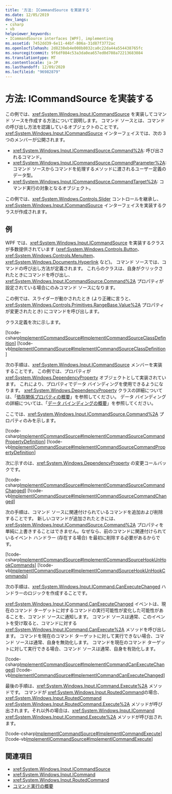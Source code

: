 ```yaml
---
title: '方法: ICommandSource を実装する'
ms.date: 12/05/2019
dev_langs:
- csharp
- vb
helpviewer_keywords:
- ICommandSource interfaces [WPF], implementing
ms.assetid: 7452dd39-6e11-44bf-806a-31d87f3772ac
ms.openlocfilehash: 2d8238eb4e008b8032ca0c22da44a554438765fc
ms.sourcegitcommit: 9f6df084c53a3da0ea657ed0d708a72213683084
ms.translationtype: MT
ms.contentlocale: ja-JP
ms.lasthandoff: 12/09/2020
ms.locfileid: "96982879"
---
```

# <a name="how-to-implement-icommandsource"></a>方法: ICommandSource を実装する

この例では、<xref:System.Windows.Input.ICommandSource> を実装してコマンド ソースを作成する方法について説明します。 コマンド ソースとは、コマンドの呼び出し方法を認識しているオブジェクトのことです。 <xref:System.Windows.Input.ICommandSource> インターフェイスでは、次の 3 つのメンバーが公開されます。

- <xref:System.Windows.Input.ICommandSource.Command%2A>: 呼び出されるコマンド。
- <xref:System.Windows.Input.ICommandSource.CommandParameter%2A>: コマンド ソースからコマンドを処理するメソッドに渡されるユーザー定義のデータ型。
- <xref:System.Windows.Input.ICommandSource.CommandTarget%2A>: コマンド実行の対象となるオブジェクト。

この例では、<xref:System.Windows.Controls.Slider> コントロールを継承し、<xref:System.Windows.Input.ICommandSource> インターフェイスを実装するクラスが作成されます。
  
## <a name="example"></a>例

WPF では、<xref:System.Windows.Input.ICommandSource> を実装するクラスが多数提供されています (<xref:System.Windows.Controls.Button>、<xref:System.Windows.Controls.MenuItem>、<xref:System.Windows.Documents.Hyperlink> など)。 コマンド ソースでは、コマンドの呼び出し方法が定義されます。 これらのクラスは、自身がクリックされたときにコマンドを呼び出し、<xref:System.Windows.Input.ICommandSource.Command%2A> プロパティが設定されている場合にのみコマンド ソースになります。

この例では、スライダーが動かされたとき (より正確に言うと、<xref:System.Windows.Controls.Primitives.RangeBase.Value%2A> プロパティが変更されたとき) にコマンドを呼び出します。

クラス定義を次に示します。

[!code-csharp[ImplementICommandSource#ImplementICommandSourceClassDefinition](~/samples/snippets/csharp/VS_Snippets_Wpf/ImplementICommandSource/CSharp/CommandSlider.cs#implementicommandsourceclassdefinition)]
[!code-vb[ImplementICommandSource#ImplementICommandSourceClassDefinition](~/samples/snippets/visualbasic/VS_Snippets_Wpf/ImplementICommandSource/visualbasic/commandslider.vb#implementicommandsourceclassdefinition)]

次の手順は、<xref:System.Windows.Input.ICommandSource> メンバーを実装することです。 この例では、プロパティが <xref:System.Windows.DependencyProperty> オブジェクトとして実装されています。 これにより、プロパティでデータ バインディングを使用できるようになります。 <xref:System.Windows.DependencyProperty> クラスの詳細については、「[依存関係プロパティの概要](dependency-properties-overview.md)」を参照してください。 データ バインディングの詳細については、「[データ バインディングの概要](/dotnet/desktop-wpf/data/data-binding-overview)」を参照してください。

ここでは、<xref:System.Windows.Input.ICommandSource.Command%2A> プロパティのみを示します。

[!code-csharp[ImplementICommandSource#ImplementICommandSourceCommandPropertyDefinition](~/samples/snippets/csharp/VS_Snippets_Wpf/ImplementICommandSource/CSharp/CommandSlider.cs#implementicommandsourcecommandpropertydefinition)]
[!code-vb[ImplementICommandSource#ImplementICommandSourceCommandPropertyDefinition](~/samples/snippets/visualbasic/VS_Snippets_Wpf/ImplementICommandSource/visualbasic/commandslider.vb#implementicommandsourcecommandpropertydefinition)]  
  
次に示すのは、<xref:System.Windows.DependencyProperty> の変更コールバックです。

[!code-csharp[ImplementICommandSource#ImplementICommandSourceCommandChanged](~/samples/snippets/csharp/VS_Snippets_Wpf/ImplementICommandSource/CSharp/CommandSlider.cs#implementicommandsourcecommandchanged)]
[!code-vb[ImplementICommandSource#ImplementICommandSourceCommandChanged](~/samples/snippets/visualbasic/VS_Snippets_Wpf/ImplementICommandSource/visualbasic/commandslider.vb#implementicommandsourcecommandchanged)]

次の手順は、コマンド ソースに関連付けられているコマンドを追加および削除することです。 新しいコマンドが追加されたときには、<xref:System.Windows.Input.ICommandSource.Command%2A> プロパティを単純に上書きすることはできません。なぜなら、前のコマンドに関連付けられているイベント ハンドラー (存在する場合) を最初に削除する必要があるからです。

[!code-csharp[ImplementICommandSource#ImplementICommandSourceHookUnHookCommands](~/samples/snippets/csharp/VS_Snippets_Wpf/ImplementICommandSource/CSharp/CommandSlider.cs#implementicommandsourcehookunhookcommands)]
[!code-vb[ImplementICommandSource#ImplementICommandSourceHookUnHookCommands](~/samples/snippets/visualbasic/VS_Snippets_Wpf/ImplementICommandSource/visualbasic/commandslider.vb#implementicommandsourcehookunhookcommands)]

次の手順は、<xref:System.Windows.Input.ICommand.CanExecuteChanged> ハンドラーのロジックを作成することです。

<xref:System.Windows.Input.ICommand.CanExecuteChanged> イベントは、現在のコマンド ターゲットに対するコマンドの実行可能性が変化した可能性があることを、コマンド ソースに通知します。 コマンド ソースは通常、このイベントを受け取ると、コマンドに対する <xref:System.Windows.Input.ICommand.CanExecute%2A> メソッドを呼び出します。 コマンドを現在のコマンド ターゲットに対して実行できない場合、コマンド ソースは通常、自身を無効化します。 コマンドを現在のコマンド ターゲットに対して実行できる場合、コマンド ソースは通常、自身を有効化します。

[!code-csharp[ImplementICommandSource#ImplementICommandCanExecuteChanged](~/samples/snippets/csharp/VS_Snippets_Wpf/ImplementICommandSource/CSharp/CommandSlider.cs#implementicommandcanexecutechanged)]
[!code-vb[ImplementICommandSource#ImplementICommandCanExecuteChanged](~/samples/snippets/visualbasic/VS_Snippets_Wpf/ImplementICommandSource/visualbasic/commandslider.vb#implementicommandcanexecutechanged)]

最後の手順は、<xref:System.Windows.Input.ICommand.Execute%2A> メソッドです。 コマンドが <xref:System.Windows.Input.RoutedCommand>の場合、<xref:System.Windows.Input.RoutedCommand> <xref:System.Windows.Input.RoutedCommand.Execute%2A> メソッドが呼び出されます。それ以外の場合は、<xref:System.Windows.Input.ICommand> <xref:System.Windows.Input.ICommand.Execute%2A> メソッドが呼び出されます。

[!code-csharp[ImplementICommandSource#ImplementICommandExecute](~/samples/snippets/csharp/VS_Snippets_Wpf/ImplementICommandSource/CSharp/CommandSlider.cs#implementicommandexecute)]
[!code-vb[ImplementICommandSource#ImplementICommandExecute](~/samples/snippets/visualbasic/VS_Snippets_Wpf/ImplementICommandSource/visualbasic/commandslider.vb#implementicommandexecute)]

## <a name="see-also"></a>関連項目

- <xref:System.Windows.Input.ICommandSource>
- <xref:System.Windows.Input.ICommand>
- <xref:System.Windows.Input.RoutedCommand>
- [コマンド実行の概要](commanding-overview.md)
